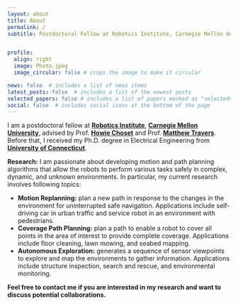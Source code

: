 ```yaml
---
layout: about
title: About
permalink: /
subtitle: Postdoctoral Fellow at Robotics Institute, Carnegie Mellon University, Pittsburgh, PA, USA.


profile:
  align: right
  image: Photo.jpeg
  image_circular: false # crops the image to make it circular

news: false  # includes a list of news items
latest_posts: false  # includes a list of the newest posts
selected_papers: false # includes a list of papers marked as "selected={true}"
social: false  # includes social icons at the bottom of the page
---
```


I am a postdoctoral fellow at [<b>Robotics Institute</b>](https://www.ri.cmu.edu/), [<b>Carnegie Mellon University</b>](https://www.cmu.edu/), advised by Prof. [<b>Howie Choset</b>](https://www.ri.cmu.edu/ri-faculty/howie-choset/) and Prof. [<b>Matthew Travers</b>](https://www.ri.cmu.edu/ri-faculty/matthew-j-travers/). Before that, I received my Ph.D. degree in Electrical Engineering from [<b>University of Connecticut</b>](https://uconn.edu/).

**Research:** I am passionate about developing motion and path planning algorithms that allow the robots to perform various tasks safely in complex, dynamic, and unknown environments. In particular, my current research involves following topics:

- **Motion Replanning:** plan a new path in response to the changes in the environment for uninterrupted safe navigation. Applications include self-driving car in urban traffic and service robot in an environment with pedestrians.
- **Coverage Path Planning:** plan a path to enable a robot to cover all points in the area of interest to provide complete coverage. Applications include floor cleaning, lawn mowing, and seabed mapping.
- **Autonomous Exploration:** generates a sequence of sensor viewpoints to explore and map the environments to gather information. Applications include structure inspection, search and rescue, and environmental monitoring.

**Feel free to contact me if you are interested in my research and want to discuss potential collaborations.**
